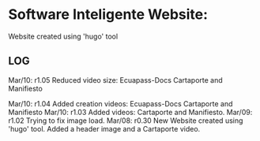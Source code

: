 # Software Inteligente Website:
Website created using 'hugo' tool

## LOG
Mar/10: r1.05 Reduced video size: Ecuapass-Docs Cartaporte and Manifiesto 

Mar/10: r1.04 Added creation videos: Ecuapass-Docs Cartaporte and Manifiesto 
Mar/10: r1.03 Added videos: Cartaporte and Manifiesto.
Mar/09: r1.02 Trying to fix image load.
Mar/08: r0.30 New Website created using 'hugo' tool. Added a header image and a Cartaporte video.


